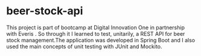 # beer-stock-api
This project is part of bootcamp at Digital Innovation One in partnership with Everis . So through it I learned to test, unitarily, a REST API for beer stock management.The application was developed in Spring Boot and I also used the main concepts of unit testing with JUnit and Mockito. 
